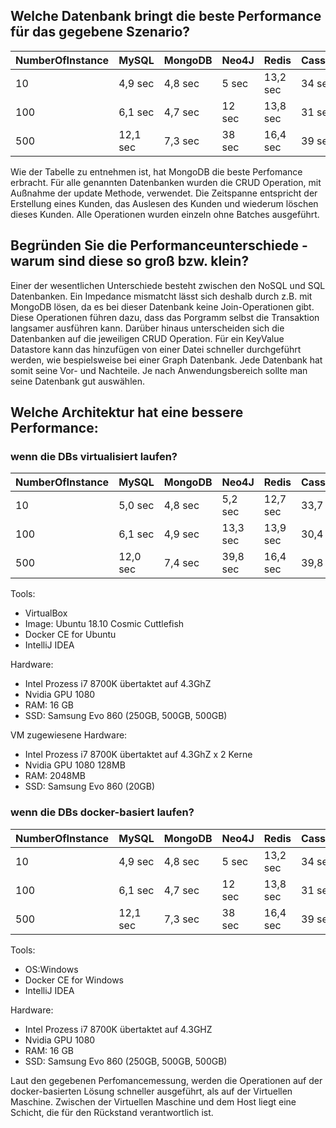 ## Welche Datenbank bringt die beste Performance für das gegebene Szenario?

| NumberOfInstance | MySQL | MongoDB | Neo4J | Redis | Cassandra | Infinispan |
|---|-------|-------|-------|-------|-------|-------|
| 10 | 4,9 sec | 4,8 sec | 5 sec | 13,2 sec | 34 sec | 36 sec |
| 100 | 6,1 sec | 4,7 sec | 12 sec | 13,8 sec | 31 sec | 39 sec |
| 500 | 12,1 sec | 7,3 sec | 38 sec | 16,4 sec | 39 sec | 47 sec |


Wie der Tabelle zu entnehmen ist, hat MongoDB die beste Perfomance erbracht. Für alle genannten Datenbanken
wurden die CRUD Operation, mit Außnahme der update Methode, verwendet. Die Zeitspanne entspricht der Erstellung eines Kunden, das Auslesen des Kunden und wiederum löschen dieses Kunden. Alle Operationen wurden einzeln ohne Batches ausgeführt.
  
## Begründen Sie die Performanceunterschiede - warum sind diese so groß bzw. klein?

Einer der wesentlichen Unterschiede besteht zwischen den NoSQL und SQL Datenbanken. Ein Impedance mismatcht lässt sich deshalb durch z.B. mit MongoDB lösen, da es bei dieser Datenbank keine Join-Operationen gibt. Diese Operationen führen dazu, dass das Porgramm
selbst die Transaktion langsamer ausführen kann. Darüber hinaus unterscheiden sich die Datenbanken auf die jeweiligen
CRUD Operation. Für ein KeyValue Datastore kann das hinzufügen von einer Datei schneller durchgeführt werden, wie
bespielsweise bei einer Graph Datenbank. Jede Datenbank hat somit seine Vor- und Nachteile. 
Je nach Anwendungsbereich sollte man seine Datenbank gut auswählen.

## Welche Architektur hat eine bessere Performance:

### wenn die DBs virtualisiert laufen?

| NumberOfInstance | MySQL | MongoDB | Neo4J | Redis | Cassandra | Infinispan |
|---|-------|-------|-------|-------|-------|-------|
| 10 | 5,0 sec | 4,8 sec | 5,2 sec | 12,7 sec | 33,7 sec | 40,1 sec |
| 100 | 6,1 sec | 4,9 sec | 13,3 sec | 13,9 sec | 30,4 sec | 44,7 sec |
| 500 | 12,0 sec | 7,4 sec | 39,8 sec | 16,4 sec | 39,8 sec | 61,2 sec |

Tools:

* VirtualBox
* Image: Ubuntu 18.10 Cosmic Cuttlefish
* Docker CE for Ubuntu
* IntelliJ IDEA

Hardware:

* Intel Prozess i7 8700K übertaktet auf 4.3GhZ
* Nvidia GPU 1080
* RAM: 16 GB
* SSD: Samsung Evo 860 (250GB, 500GB, 500GB)

VM zugewiesene Hardware:

* Intel Prozess i7 8700K übertaktet auf 4.3GhZ x 2 Kerne
* Nvidia GPU 1080 128MB
* RAM: 2048MB
* SSD: Samsung Evo 860 (20GB)

### wenn die DBs docker-basiert laufen?

| NumberOfInstance | MySQL | MongoDB | Neo4J | Redis | Cassandra | Infinispan |
|---|-------|-------|-------|-------|-------|-------|
| 10 | 4,9 sec | 4,8 sec | 5 sec | 13,2 sec | 34 sec | 36 sec |
| 100 | 6,1 sec | 4,7 sec | 12 sec | 13,8 sec | 31 sec | 39 sec |
| 500 | 12,1 sec | 7,3 sec | 38 sec | 16,4 sec | 39 sec | 47 sec |


Tools:

* OS:Windows
* Docker CE for Windows
* IntelliJ IDEA


Hardware: 
* Intel Prozess i7 8700K übertaktet auf 4.3GHZ
* Nvidia GPU 1080
* RAM: 16 GB
* SSD: Samsung Evo 860 (250GB, 500GB, 500GB)


Laut den gegebenen Perfomancemessung, werden die Operationen auf der docker-basierten Lösung
schneller ausgeführt, als auf der Virtuellen Maschine. Zwischen der Virtuellen Maschine und dem Host
liegt eine Schicht, die für den Rückstand verantwortlich ist.
